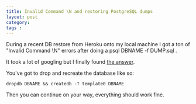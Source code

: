 ```yaml
---
title: Invalid Command \N and restoring PostgreSQL dumps
layout: post
category: 
tags : 
---
```





During a recent DB restore from Heroku onto my local machine I got a ton of
"Invalid Command \N" errors after doing a psql DBNAME -f DUMP.sql .

It took a lot of googling but I finally found [the
answer](http://openacs.org/forums/message-view?message_id=148479).

You've got to drop and recreate the database like so:

`dropdb DBNAME && createdb -T template0 DBNAME`

Then you can continue on your way, everything should work fine.

